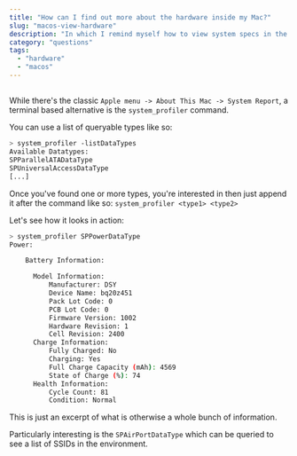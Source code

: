```yaml
---
title: "How can I find out more about the hardware inside my Mac?"
slug: "macos-view-hardware"
description: "In which I remind myself how to view system specs in the terminal"
category: "questions"
tags:
  - "hardware"
  - "macos"
---
```


##

While there's the classic `Apple menu -> About This Mac -> System Report`, a terminal based alternative is the `system_profiler` command.

You can use a list of queryable types like so:

```bash
> system_profiler -listDataTypes
Available Datatypes:
SPParallelATADataType
SPUniversalAccessDataType
[...]
```

Once you've found one or more types, you're interested in then just append it after the command like so: `system_profiler <type1> <type2>`

Let's see how it looks in action:

```bash
> system_profiler SPPowerDataType
Power:

    Battery Information:

      Model Information:
          Manufacturer: DSY
          Device Name: bq20z451
          Pack Lot Code: 0
          PCB Lot Code: 0
          Firmware Version: 1002
          Hardware Revision: 1
          Cell Revision: 2400
      Charge Information:
          Fully Charged: No
          Charging: Yes
          Full Charge Capacity (mAh): 4569
          State of Charge (%): 74
      Health Information:
          Cycle Count: 81
          Condition: Normal
```

This is just an excerpt of what is otherwise a whole bunch of information.

Particularly interesting is the `SPAirPortDataType` which can be queried to see a list of SSIDs in the environment.
